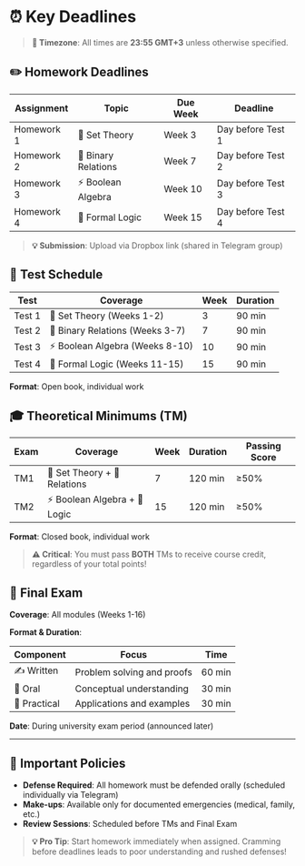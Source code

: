 # ⏰ Key Deadlines

> **📍 Timezone**: All times are **23:55 GMT+3** unless otherwise specified.

## ✏️ Homework Deadlines

| Assignment | Topic | Due Week | Deadline |
|------------|-------|----------|----------|
| Homework 1 | 📐 Set Theory | Week 3 | Day before Test 1 |
| Homework 2 | 🔗 Binary Relations | Week 7 | Day before Test 2 |
| Homework 3 | ⚡ Boolean Algebra | Week 10 | Day before Test 3 |
| Homework 4 | 🧠 Formal Logic | Week 15 | Day before Test 4 |

> **💡 Submission**: Upload via Dropbox link (shared in Telegram group)

## 📝 Test Schedule

| Test | Coverage | Week | Duration |
|------|----------|------|----------|
| Test 1 | 📐 Set Theory (Weeks 1-2) | 3 | 90 min |
| Test 2 | 🔗 Binary Relations (Weeks 3-7) | 7 | 90 min |
| Test 3 | ⚡ Boolean Algebra (Weeks 8-10) | 10 | 90 min |
| Test 4 | 🧠 Formal Logic (Weeks 11-15) | 15 | 90 min |

**Format**: Open book, individual work

## 🎓 Theoretical Minimums (TM)

| Exam | Coverage | Week | Duration | Passing Score |
|------|----------|------|----------|---------------|
| TM1 | 📐 Set Theory + 🔗 Relations | 7 | 120 min | ≥50% |
| TM2 | ⚡ Boolean Algebra + 🧠 Logic | 15 | 120 min | ≥50% |

**Format**: Closed book, individual work

> **⚠️ Critical**: You must pass **BOTH** TMs to receive course credit, regardless of your total points!

## 🎯 Final Exam

**Coverage**: All modules (Weeks 1-16)

**Format & Duration**:

| Component | Focus | Time |
|-----------|-------|------|
| ✍️ Written | Problem solving and proofs | 60 min |
| 💬 Oral | Conceptual understanding | 30 min |
| 🔧 Practical | Applications and examples | 30 min |

**Date**: During university exam period (announced later)

---

## 📌 Important Policies

- **Defense Required**: All homework must be defended orally (scheduled individually via Telegram)
- **Make-ups**: Available only for documented emergencies (medical, family, etc.)
- **Review Sessions**: Scheduled before TMs and Final Exam

> **💡 Pro Tip**: Start homework immediately when assigned. Cramming before deadlines leads to poor understanding and rushed defenses!
